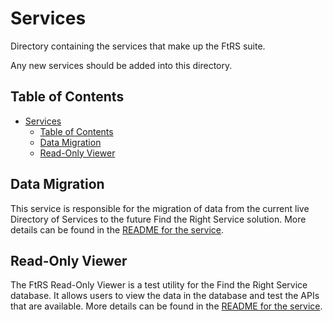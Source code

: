 # Services

Directory containing the services that make up the FtRS suite.

Any new services should be added into this directory.

## Table of Contents

- [Services](#services)
  - [Table of Contents](#table-of-contents)
  - [Data Migration](#data-migration)
  - [Read-Only Viewer](#read-only-viewer)

## Data Migration

This service is responsible for the migration of data from the current live Directory of Services to the future Find the Right Service solution. More details can be found in the [README for the service](https://github.com/NHSDigital/ftrs-directory-of-services/blob/main/services/data-migration/README.md).

## Read-Only Viewer

The FtRS Read-Only Viewer is a test utility for the Find the Right Service database. It allows users to view the data in the database and test the APIs that are available. More details can be found in the [README for the service](https://github.com/NHSDigital/ftrs-directory-of-services/blob/main/services/read-only-viewer/README.md).
